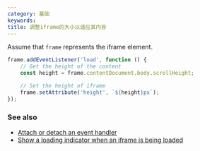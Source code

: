 ```yaml
---
category: 基础
keywords:
title: 调整iframe的大小以适应其内容
---
```


Assume that `frame` represents the iframe element.

```js
frame.addEventListener('load', function () {
    // Get the height of the content
    const height = frame.contentDocument.body.scrollHeight;

    // Set the height of iframe
    frame.setAttribute('height', `${height}px`);
});
```

### See also

-   [Attach or detach an event handler](/attach-or-detach-an-event-handler)
-   [Show a loading indicator when an iframe is being loaded](/show-a-loading-indicator-when-an-iframe-is-being-loaded)
